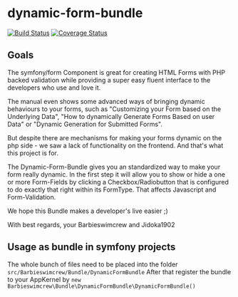 # dynamic-form-bundle

[![Build Status](https://travis-ci.org/barbieswimcrew/dynamic-form-bundle.svg?branch=master)](https://travis-ci.org/barbieswimcrew/dynamic-form-bundle)
[![Coverage Status](https://coveralls.io/repos/github/jidoka1902/dynamic-form-bundle/badge.svg?branch=master)](https://coveralls.io/github/jidoka1902/dynamic-form-bundle?branch=master)
## Goals
The symfony/form Component is great for creating HTML Forms with PHP backed validation while providing a super easy fluent interface to the developers who use and love it.

The manual even shows some advanced ways of bringing dynamic behaviours to your forms, such as "Customizing your Form based on the Underlying Data", "How to dynamically Generate Forms Based on user Data" or "Dynamic Generation for Submitted Forms".

But despite there are mechanisms for making your forms dynamic on the php side - we saw a lack of functionality on the frontend. And that's what this project is for.

The Dynamic-Form-Bundle gives you an standardized way to make your form really dynamic. In the first step it will allow you to show or hide a one or more Form-Fields by clicking a Checkbox/Radiobutton that is configured to do exactly that right within its FormType. That affects Javascript and Form-Validation.

We hope this Bundle makes a developer's live easier ;)

With best regards, your Barbieswimcrew and Jidoka1902

## Usage as bundle in symfony projects
The whole bunch of files need to be placed into the folder `src/Barbieswimcrew/Bundle/DynamicFormBundle` 
After that register the bundle to your AppKernel by `new Barbieswimcrew\Bundle\DynamicFormBundle\DynamicFormBundle()`
